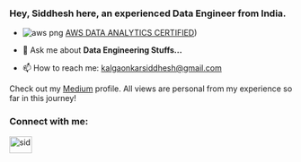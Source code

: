 ### Hey, Siddhesh here, an experienced Data Engineer from India.

- ![aws png](https://github.com/debuggerrr/debuggerrr/assets/16878718/874460bd-beb9-4f2c-aa67-8a8365245082) [AWS DATA ANALYTICS CERTIFIED](https://www.credly.com/badges/f515bd1b-b503-446e-81f1-9009b242ba6b))

- 💬 Ask me about **Data Engineering Stuffs...**
- 📫 How to reach me: kalgaonkarsiddhesh@gmail.com

Check out my [Medium](https://sidk17.medium.com) profile. All views are personal from my experience so far in this journey!

<h3 align="left">Connect with me:</h3>
 <p align="left">
 <a href="https://www.linkedin.com/in/sid1992/" target="blank"><img align="center" src="https://raw.githubusercontent.com/rahuldkjain/github-profile-readme-generator/master/src/images/icons/Social/linked-in-alt.svg" alt="sid" height="30" width="40" /></a>
</p>
